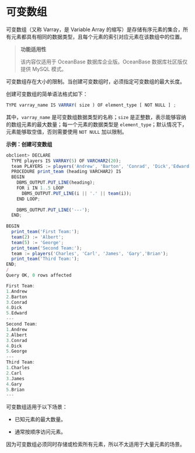 可变数组 
=========================

可变数组（又称 Varray，是 Variable Array 的缩写）是存储有序元素的集合，所有元素都具有相同的数据类型，且每个元素的索引对应元素在该数组中的位置。

>**功能适用性**
>
>该内容仅适用于 OceanBase 数据库企业版。OceanBase 数据库社区版仅提供 MySQL 模式。

可变数组存在大小的限制。当创建可变数组时，必须指定可变数组的最大长度。

创建可变数组的简单语法格式如下：

```javascript
TYPE varray_name IS VARRAY( size ) OF element_type [ NOT NULL ] ;
```



其中，`varray_name` 是可变数组数据类型的名称；`size` 是正整数，表示能够容纳的数组元素的最大数量；每一个元素的数据类型是 `element_type`；默认情况下，元素能够取空值，否则需要使用 `NOT NULL` 加以限制。

**示例：创建可变数组** 

```javascript
obclient> DECLARE
  TYPE players IS VARRAY(5) OF VARCHAR2(20);   
  team PLAYERS := players('Andrew', 'Barton', 'Conrad', 'Dick','Edward');
  PROCEDURE print_team (heading VARCHAR2) IS
  BEGIN
    DBMS_OUTPUT.PUT_LINE(heading);
    FOR i IN 1..5 LOOP
      DBMS_OUTPUT.PUT_LINE(i || '.' || team(i));
    END LOOP;
  
    DBMS_OUTPUT.PUT_LINE('---'); 
  END;
  
BEGIN 
  print_team('First Team:');
  team(2) := 'Albert'; 
  team(5) := 'George';
  print_team('Second Team:');
  team := players('Charles', 'Carl', 'James', 'Gary','Brian');
  print_team('Third Team:');
END;
/
Query OK, 0 rows affected 

First Team:
1.Andrew
2.Barton
3.Conrad
4.Dick
5.Edward
---
Second Team:
1.Andrew
2.Albert
3.Conrad
4.Dick
5.George
---
Third Team:
1.Charles
2.Carl
3.James
4.Gary
5.Brian
---
```



可变数组适用于以下场景：

* 已知元素的最大数量。

  

* 通常按顺序访问元素。

  




因为可变数组必须同时存储或检索所有元素，所以不太适用于大量元素的场景。
